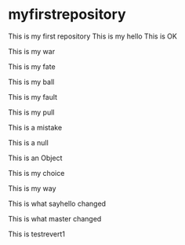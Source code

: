 # myfirstrepository
This is my first repository
This is my hello
This is OK

This is my war

This is my fate

This is my ball

This is my fault

This is my pull

This is a mistake

This is a null

This is an Object

This is my choice

This is my way

This is what sayhello changed

This is what master changed

This is testrevert1
